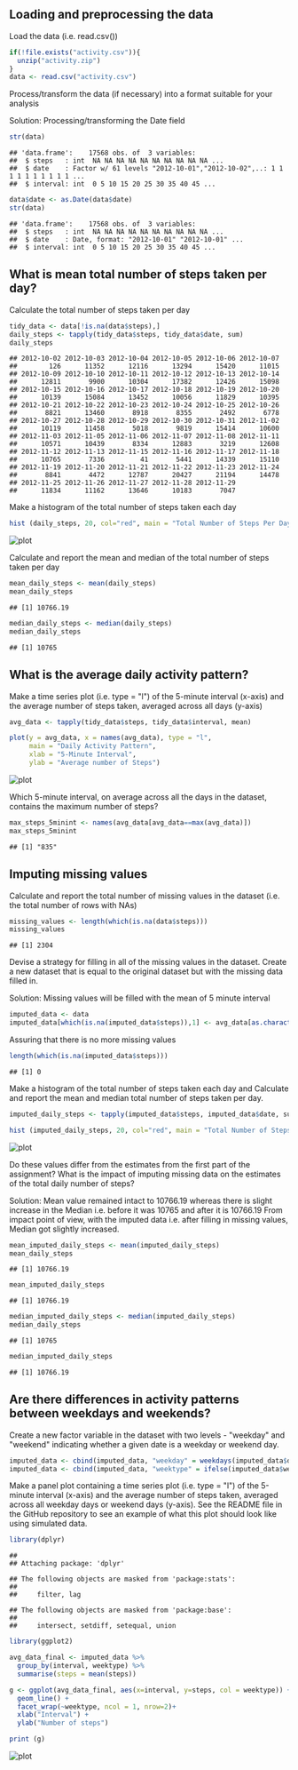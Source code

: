 

## Loading and preprocessing the data

Load the data (i.e. read.csv())

```r
if(!file.exists("activity.csv")){
  unzip("activity.zip")
}
data <- read.csv("activity.csv")
```

Process/transform the data (if necessary) into a format suitable for your analysis

Solution: Processing/transforming the Date field

```r
str(data)
```

```
## 'data.frame':	17568 obs. of  3 variables:
##  $ steps   : int  NA NA NA NA NA NA NA NA NA NA ...
##  $ date    : Factor w/ 61 levels "2012-10-01","2012-10-02",..: 1 1 1 1 1 1 1 1 1 1 ...
##  $ interval: int  0 5 10 15 20 25 30 35 40 45 ...
```

```r
data$date <- as.Date(data$date)
str(data)
```

```
## 'data.frame':	17568 obs. of  3 variables:
##  $ steps   : int  NA NA NA NA NA NA NA NA NA NA ...
##  $ date    : Date, format: "2012-10-01" "2012-10-01" ...
##  $ interval: int  0 5 10 15 20 25 30 35 40 45 ...
```


## What is mean total number of steps taken per day?

Calculate the total number of steps taken per day

```r
tidy_data <- data[!is.na(data$steps),]
daily_steps <- tapply(tidy_data$steps, tidy_data$date, sum)
daily_steps
```

```
## 2012-10-02 2012-10-03 2012-10-04 2012-10-05 2012-10-06 2012-10-07 
##        126      11352      12116      13294      15420      11015 
## 2012-10-09 2012-10-10 2012-10-11 2012-10-12 2012-10-13 2012-10-14 
##      12811       9900      10304      17382      12426      15098 
## 2012-10-15 2012-10-16 2012-10-17 2012-10-18 2012-10-19 2012-10-20 
##      10139      15084      13452      10056      11829      10395 
## 2012-10-21 2012-10-22 2012-10-23 2012-10-24 2012-10-25 2012-10-26 
##       8821      13460       8918       8355       2492       6778 
## 2012-10-27 2012-10-28 2012-10-29 2012-10-30 2012-10-31 2012-11-02 
##      10119      11458       5018       9819      15414      10600 
## 2012-11-03 2012-11-05 2012-11-06 2012-11-07 2012-11-08 2012-11-11 
##      10571      10439       8334      12883       3219      12608 
## 2012-11-12 2012-11-13 2012-11-15 2012-11-16 2012-11-17 2012-11-18 
##      10765       7336         41       5441      14339      15110 
## 2012-11-19 2012-11-20 2012-11-21 2012-11-22 2012-11-23 2012-11-24 
##       8841       4472      12787      20427      21194      14478 
## 2012-11-25 2012-11-26 2012-11-27 2012-11-28 2012-11-29 
##      11834      11162      13646      10183       7047
```

Make a histogram of the total number of steps taken each day

```r
hist (daily_steps, 20, col="red", main = "Total Number of Steps Per Day", xlab = "Daily Steps")
```

![plot](Graphs/plot1.png)

Calculate and report the mean and median of the total number of steps taken per day

```r
mean_daily_steps <- mean(daily_steps)
mean_daily_steps
```

```
## [1] 10766.19
```

```r
median_daily_steps <- median(daily_steps)
median_daily_steps
```

```
## [1] 10765
```


## What is the average daily activity pattern?

Make a time series plot (i.e. type = "l") of the 5-minute interval (x-axis) and the average number of steps taken, averaged across all days (y-axis)

```r
avg_data <- tapply(tidy_data$steps, tidy_data$interval, mean)

plot(y = avg_data, x = names(avg_data), type = "l", 
     main = "Daily Activity Pattern", 
     xlab = "5-Minute Interval", 
     ylab = "Average number of Steps")
```

![plot](Graphs/plot2.png)

Which 5-minute interval, on average across all the days in the dataset, contains the maximum number of steps?

```r
max_steps_5minint <- names(avg_data[avg_data==max(avg_data)]) 
max_steps_5minint
```

```
## [1] "835"
```

## Imputing missing values

Calculate and report the total number of missing values in the dataset (i.e. the total number of rows with NAs)

```r
missing_values <- length(which(is.na(data$steps)))
missing_values
```

```
## [1] 2304
```

Devise a strategy for filling in all of the missing values in the dataset.
Create a new dataset that is equal to the original dataset but with the missing data filled in.

Solution: Missing values will be filled with the mean of 5 minute interval

```r
imputed_data <- data
imputed_data[which(is.na(imputed_data$steps)),1] <- avg_data[as.character(imputed_data[which(is.na(imputed_data$steps)),3])]
```
Assuring that there is no more missing values

```r
length(which(is.na(imputed_data$steps)))
```

```
## [1] 0
```
Make a histogram of the total number of steps taken each day and Calculate and report the mean and median total number of steps taken per day.  

```r
imputed_daily_steps <- tapply(imputed_data$steps, imputed_data$date, sum)

hist (imputed_daily_steps, 20, col="red", main = "Total Number of Steps Per Day (Imputed)", xlab = "Daily Steps (Imputed)")
```

![plot](Graphs/plot3.png)

Do these values differ from the estimates from the first part of the assignment? What is the impact of imputing missing data on the estimates of the total daily number of steps?

Solution: Mean value remained intact to 10766.19 whereas there is slight increase in the Median i.e. before it was 10765 and after it is 10766.19
From impact point of view, with the imputed data i.e. after filling in missing values, Median got slightly increased. 

```r
mean_imputed_daily_steps <- mean(imputed_daily_steps)
mean_daily_steps
```

```
## [1] 10766.19
```

```r
mean_imputed_daily_steps
```

```
## [1] 10766.19
```

```r
median_imputed_daily_steps <- median(imputed_daily_steps)
median_daily_steps
```

```
## [1] 10765
```

```r
median_imputed_daily_steps
```

```
## [1] 10766.19
```

## Are there differences in activity patterns between weekdays and weekends?

Create a new factor variable in the dataset with two levels - "weekday" and "weekend" indicating whether a given date is a weekday or weekend day.

```r
imputed_data <- cbind(imputed_data, "weekday" = weekdays(imputed_data$date))
imputed_data <- cbind(imputed_data, "weektype" = ifelse(imputed_data$weekday == "Saturday" | imputed_data$weekday == "Sunday", "weekend", "weekday"))
```

Make a panel plot containing a time series plot (i.e. type = "l") of the 5-minute interval (x-axis) and the average number of steps taken, averaged across all weekday days or weekend days (y-axis). See the README file in the GitHub repository to see an example of what this plot should look like using simulated data.


```r
library(dplyr)
```

```
## 
## Attaching package: 'dplyr'
```

```
## The following objects are masked from 'package:stats':
## 
##     filter, lag
```

```
## The following objects are masked from 'package:base':
## 
##     intersect, setdiff, setequal, union
```

```r
library(ggplot2)

avg_data_final <- imputed_data %>%
  group_by(interval, weektype) %>%
  summarise(steps = mean(steps))

g <- ggplot(avg_data_final, aes(x=interval, y=steps, col = weektype)) + 
  geom_line() + 
  facet_wrap(~weektype, ncol = 1, nrow=2)+
  xlab("Interval") + 
  ylab("Number of steps")

print (g)
```

![plot](Graphs/plot4.png)

